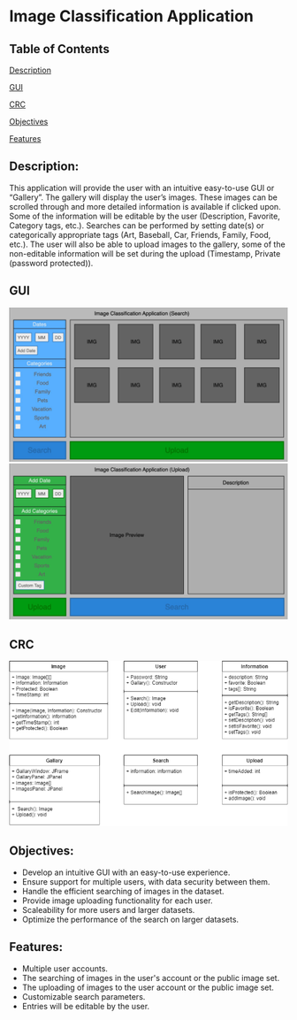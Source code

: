 # Image Classification Application
## Table of Contents 

[Description](#description)

[GUI](#GUI)

[CRC](#CRC)

[Objectives](#objectives)

[Features](#features)

## Description:
This application will provide the user with an intuitive easy-to-use GUI or “Gallery”. The gallery will display the user’s images. These images can be scrolled through and more detailed information is available if clicked upon. Some of the information will be editable by the user (Description, Favorite, Category tags, etc.). Searches can be performed by setting date(s) or categorically appropriate tags (Art, Baseball, Car, Friends, Family, Food, etc.). The user will also be able to upload images to the gallery, some of the non-editable information will be set during the upload (Timestamp, Private (password protected)).

## GUI
![This is the GUI image](Images/ImageClassificationApplicationGUIsearch.jpg)
![This is the GUI image](Images/ImageClassificationApplicationGUIupload.jpg)

## CRC
![This is the CRC cards image](Images/CICS191UMLFinalProject.png)

## Objectives:
* Develop an intuitive GUI with an easy-to-use experience.
* Ensure support for multiple users, with data security between them.
* Handle the efficient searching of images in the dataset.
* Provide image uploading functionality for each user.
* Scaleability for more users and larger datasets.
* Optimize the performance of the search on larger datasets.

## Features:
* Multiple user accounts.
* The searching of images in the user's account or the public image set.
* The uploading of images to the user account or the public image set.
* Customizable search parameters.
* Entries will be editable by the user.
